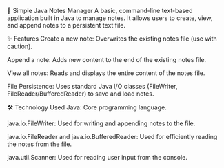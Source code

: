 📝 Simple Java Notes Manager
A basic, command-line text-based application built in Java to manage notes. It allows users to create, view, and append notes to a persistent text file.

✨ Features
Create a new note: Overwrites the existing notes file (use with caution).

Append a note: Adds new content to the end of the existing notes file.

View all notes: Reads and displays the entire content of the notes file.

File Persistence: Uses standard Java I/O classes (FileWriter, FileReader/BufferedReader) to save and load notes.

🛠️ Technology Used
Java: Core programming language.

java.io.FileWriter: Used for writing and appending notes to the file.

java.io.FileReader and java.io.BufferedReader: Used for efficiently reading the notes from the file.

java.util.Scanner: Used for reading user input from the console.
